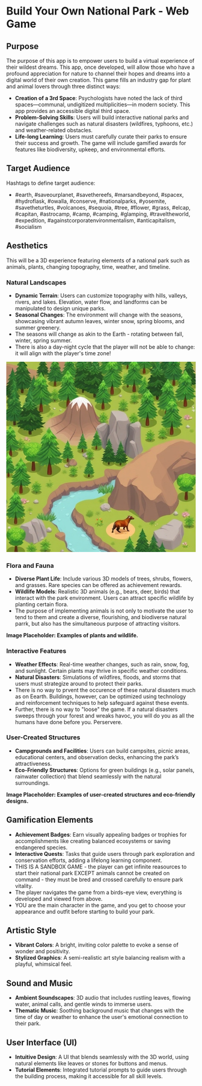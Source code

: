 # Build Your Own National Park - Web Game

## Purpose
The purpose of this app is to empower users to build a virtual experience of their wildest dreams. This app, once developed, will allow those who have a profound appreciation for nature to channel their hopes and dreams into a digital world of their own creation. This game fills an industry gap for plant and animal lovers through three distinct ways:

- **Creation of a 3rd Space**: Psychologists have noted the lack of third spaces—communal, undigitized multiplicities—in modern society. This app provides an accessible digital third space.
- **Problem-Solving Skills**: Users will build interactive national parks and navigate challenges such as natural disasters (wildfires, typhoons, etc.) and weather-related obstacles.
- **Life-long Learning**: Users must carefully curate their parks to ensure their success and growth. The game will include gamified awards for features like biodiversity, upkeep, and environmental efforts.

## Target Audience
Hashtags to define target audience:
- #earth, #saveourplanet, #savethereefs, #marsandbeyond, #spacex, #hydroflask, #owalla, #conserve, #nationalparks, #yosemite, #savetheturtles, #volcanoes, #sequoia, #tree, #flower, #grass, #elcap, #capitan, #astrocamp, #camp, #camping, #glamping, #traveltheworld, #expedition, #againstcorporatenvironmentalism, #anticapitalism, #socialism

## Aesthetics
This will be a 3D experience featuring elements of a national park such as animals, plants, changing topography, time, weather, and timeline.

### Natural Landscapes
- **Dynamic Terrain**: Users can customize topography with hills, valleys, rivers, and lakes. Elevation, water flow, and landforms can be manipulated to design unique parks.
- **Seasonal Changes**: The environment will change with the seasons, showcasing vibrant autumn leaves, winter snow, spring blooms, and summer greenery.
- The seasons will change as akin to the Earth - rotating between fall, winter, spring summer. 
- There is also a day-night cycle that the player will not be able to change: it will align with the player's time zone!

![forest landscape](output-2.jpg)

### Flora and Fauna
- **Diverse Plant Life**: Include various 3D models of trees, shrubs, flowers, and grasses. Rare species can be offered as achievement rewards.
- **Wildlife Models**: Realistic 3D animals (e.g., bears, deer, birds) that interact with the park environment. Users can attract specific wildlife by planting certain flora.
- The purpose of implementing animals is not only to motivate the user to tend to them and create a diverse, flourishing, and biodiverse natural parrk, but also has the simultaneous purpose of attracting visitors. 

**Image Placeholder: Examples of plants and wildlife.**

### Interactive Features
- **Weather Effects**: Real-time weather changes, such as rain, snow, fog, and sunlight. Certain plants may thrive in specific weather conditions.
- **Natural Disasters**: Simulations of wildfires, floods, and storms that users must strategize around to protect their parks.
- There is no way to prvent the occurence of these natural disasters much as on Eearth. Buildings, however, can be optimized using technology and reinforcement techniques to help safeguard against these events. 
- Further, there is no way to "loose" the game. If a natural disasters sweeps through your forest and wreaks havoc, you will do you as all the humans have done before you. Perservere. 


### User-Created Structures
- **Campgrounds and Facilities**: Users can build campsites, picnic areas, educational centers, and observation decks, enhancing the park’s attractiveness.
- **Eco-Friendly Structures**: Options for green buildings (e.g., solar panels, rainwater collection) that blend seamlessly with the natural surroundings.

**Image Placeholder: Examples of user-created structures and eco-friendly designs.**

## Gamification Elements
- **Achievement Badges**: Earn visually appealing badges or trophies for accomplishments like creating balanced ecosystems or saving endangered species.
- **Interactive Quests**: Tasks that guide users through park exploration and conservation efforts, adding a lifelong learning component.
- THIS IS A SANDBOX GAME - the player can get infinite reasources to start their national park EXCEPT animals cannot be created on command - they must be bred and crossed carefully to ensure park vitality. 
- The player navigates the game from a birds-eye view, everything is developed and viewed from above. 
- YOU are the main character in the game, and you get to choose your appearance and outfit before starting to build your park. 


## Artistic Style
- **Vibrant Colors**: A bright, inviting color palette to evoke a sense of wonder and positivity.
- **Stylized Graphics**: A semi-realistic art style balancing realism with a playful, whimsical feel.


## Sound and Music
- **Ambient Soundscapes**: 3D audio that includes rustling leaves, flowing water, animal calls, and gentle winds to immerse users.
- **Thematic Music**: Soothing background music that changes with the time of day or weather to enhance the user's emotional connection to their park.


## User Interface (UI)
- **Intuitive Design**: A UI that blends seamlessly with the 3D world, using natural elements like leaves or stones for buttons and menus.
- **Tutorial Elements**: Integrated tutorial prompts to guide users through the building process, making it accessible for all skill levels.

